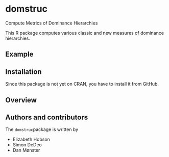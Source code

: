 # domstruc
Compute Metrics of Dominance Hierarchies

This R package computes various classic and new measures of dominance hierarchies.

## Example

## Installation
Since this package is not yet on CRAN, you have to install it from GitHub.

## Overview

## Authors and contributors
The `domstruc`package is written by
* Elizabeth Hobson
* Simon DeDeo
* Dan Mønster
